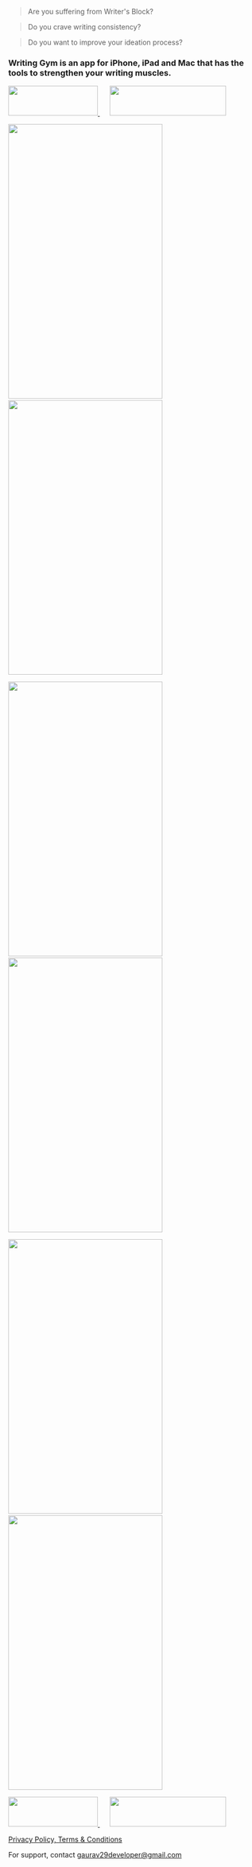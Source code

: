 >Are you suffering from Writer's Block? 

>Do you crave writing consistency? 

>Do you want to improve your ideation process?<br>

### Writing Gym is an app for iPhone, iPad and Mac that has the tools to strengthen your writing muscles.<br>

<p align="left">
  <a href="https://apps.apple.com/us/app/writing-gym/id1542464363">
    <img src="https://indianmoody.github.io/writing_gym_info/images/download_app_store.png" width="180" height="60">
  </a>
  &nbsp;&nbsp;&nbsp;&nbsp;
  <a href="https://apps.apple.com/us/app/writing-gym/id1542464363">
    <img src="https://indianmoody.github.io/writing_gym_info/images/download_mac_app_store.png" width="234" height="60">
  </a>
</p>

<p align="left">
  <img src="https://indianmoody.github.io/writing_gym_info/images/wg_web_1.png" width="310" height="552">
  &nbsp;&nbsp;&nbsp;&nbsp;
  <img src="https://indianmoody.github.io/writing_gym_info/images/wg_web_2.png" width="310" height="552">
</p>
<p align="left">
  <img src="https://indianmoody.github.io/writing_gym_info/images/wg_web_3.png" width="310" height="552">
  &nbsp;&nbsp;&nbsp;&nbsp;
  <img src="https://indianmoody.github.io/writing_gym_info/images/wg_web_4.png" width="310" height="552">
</p>
<p align="left">
  <img src="https://indianmoody.github.io/writing_gym_info/images/wg_web_5.png" width="310" height="552">
  &nbsp;&nbsp;&nbsp;&nbsp;
  <img src="https://indianmoody.github.io/writing_gym_info/images/wg_web_6.png" width="310" height="552">
</p>

<p align="left">
  <a href="https://apps.apple.com/us/app/writing-gym/id1542464363">
    <img src="https://indianmoody.github.io/writing_gym_info/images/download_app_store.png" width="180" height="60">
  </a>
  &nbsp;&nbsp;&nbsp;&nbsp;
  <a href="https://apps.apple.com/us/app/writing-gym/id1542464363">
    <img src="https://indianmoody.github.io/writing_gym_info/images/download_mac_app_store.png" width="234" height="60">
  </a>
</p>


[Privacy Policy, Terms & Conditions](https://indianmoody.github.io/writing_gym_info/privacy_policy_tnc.html)  
  
For support, contact gaurav29developer@gmail.com
